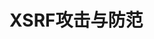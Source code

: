 <!--
 * @Description: 认识XSRF攻击与防范
 * @Date: 2019-08-10 01:46:28
 * @LastEditors: phoebus
 * @LastEditTime: 2019-08-13 10:36:44
 -->
# XSRF攻击与防范


